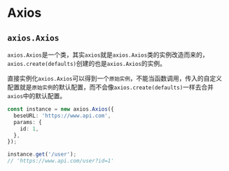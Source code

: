 # Axios

## `axios.Axios`

`axios.Axios`是一个类，其实`axios`就是`axios.Axios`类的实例改造而来的，`axios.create(defaults)`创建的也是`axios.Axios`的实例。

直接实例化`axios.Axios`可以得到一个`原始实例`，不能当函数调用，传入的自定义配置就是`原始实例`的默认配置，而不会像`axios.create(defaults)`一样去合并`axios`中的默认配置。

```typescript
const instance = new axios.Axios({
  beseURL: 'https://www.api.com',
  params: {
    id: 1,
  },
});

instance.get('/user');
// 'https://www.api.com/user?id=1'
```
